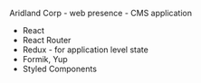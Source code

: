 Aridland Corp - web presence - CMS application

- React 
- React Router
- Redux - for application level state
- Formik, Yup
- Styled Components